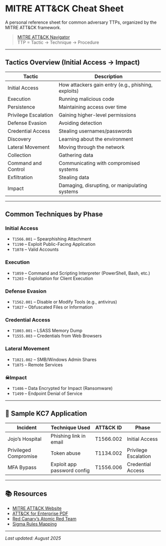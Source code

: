 # MITRE ATT&CK Cheat Sheet

A personal reference sheet for common adversary TTPs, organized by the MITRE ATT&CK framework.

> [MITRE ATT&CK Navigator](https://attack.mitre.org/)  
> TTP = Tactic → Technique → Procedure

---

## Tactics Overview (Initial Access → Impact)

| Tactic | Description |
|--------|-------------|
| Initial Access | How attackers gain entry (e.g., phishing, exploits) |
| Execution | Running malicious code |
| Persistence | Maintaining access over time |
| Privilege Escalation | Gaining higher-level permissions |
| Defense Evasion | Avoiding detection |
| Credential Access | Stealing usernames/passwords |
| Discovery | Learning about the environment |
| Lateral Movement | Moving through the network |
| Collection | Gathering data |
| Command and Control | Communicating with compromised systems |
| Exfiltration | Stealing data |
| Impact | Damaging, disrupting, or manipulating systems |

---

## Common Techniques by Phase

### Initial Access
- `T1566.001` – Spearphishing Attachment
- `T1190` – Exploit Public-Facing Application
- `T1078` – Valid Accounts

### Execution
- `T1059` – Command and Scripting Interpreter (PowerShell, Bash, etc.)
- `T1203` – Exploitation for Client Execution

### Defense Evasion
- `T1562.001` – Disable or Modify Tools (e.g., antivirus)
- `T1027` – Obfuscated Files or Information

### Credential Access
- `T1003.001` – LSASS Memory Dump
- `T1555.003` – Credentials from Web Browsers

### Lateral Movement
- `T1021.002` – SMB/Windows Admin Shares
- `T1075` – Remote Services

### ☠Impact
- `T1486` – Data Encrypted for Impact (Ransomware)
- `T1499` – Endpoint Denial of Service

---

## 🧪 Sample KC7 Application

| Incident | Technique Used | ATT&CK ID | Phase |
|---------|----------------|-----------|-------|
| Jojo’s Hospital | Phishing link in email | T1566.002 | Initial Access |
| Privileged Compromise | Token abuse | T1134.002 | Privilege Escalation |
| MFA Bypass | Exploit app password config | T1556.006 | Credential Access |

---

## 📚 Resources
- [MITRE ATT&CK Website](https://attack.mitre.org/)
- [ATT&CK for Enterprise PDF](https://attack.mitre.org/resources/enterprise-matrix.pdf)
- [Red Canary’s Atomic Red Team](https://atomicredteam.io/)
- [Sigma Rules Mapping](https://github.com/SigmaHQ/sigma)

---

_Last updated: August 2025_
